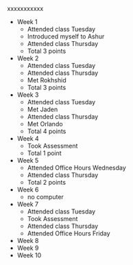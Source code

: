 xxxxxxxxxxx

- Week 1
	+ Attended class Tuesday
	+ Introduced myself to Ashur
	+ Attended class Thursday
	+ Total 3 points
- Week 2
	+ Attended class Tuesday
	+ Attended class Thursday
	+ Met Rokhshid
	+ Total 3 points
- Week 3
	+ Attended class Tuesday
	+ Met Jaden
	+ Attended class Thursday
	+ Met Orlando
	+ Total 4 points
- Week 4
	+ Took Assessment
	+ Total 1 point
- Week 5
	+ Attended Office Hours Wednesday
	+ Attended class Thursday
	+ Total 2 points
- Week 6
	+ no computer
- Week 7
	+ Attended class Tuesday
	+ Took Assessment
	+ Attended class Thursday
	+ Attended Office Hours Friday
- Week 8
- Week 9
- Week 10
